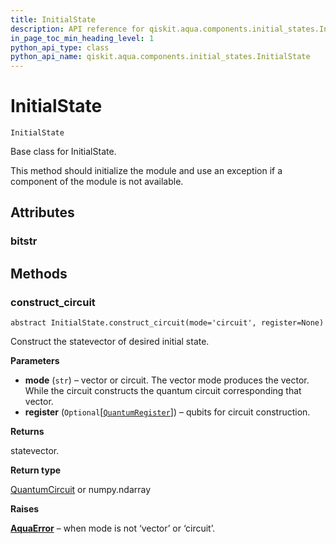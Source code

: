 ```yaml
---
title: InitialState
description: API reference for qiskit.aqua.components.initial_states.InitialState
in_page_toc_min_heading_level: 1
python_api_type: class
python_api_name: qiskit.aqua.components.initial_states.InitialState
---
```


# InitialState

<span id="qiskit.aqua.components.initial_states.InitialState" />

`InitialState`

Base class for InitialState.

This method should initialize the module and use an exception if a component of the module is not available.

## Attributes

### bitstr

## Methods

### construct\_circuit

<span id="qiskit.aqua.components.initial_states.InitialState.construct_circuit" />

`abstract InitialState.construct_circuit(mode='circuit', register=None)`

Construct the statevector of desired initial state.

**Parameters**

*   **mode** (`str`) – vector or circuit. The vector mode produces the vector. While the circuit constructs the quantum circuit corresponding that vector.
*   **register** (`Optional`\[[`QuantumRegister`](qiskit.circuit.QuantumRegister "qiskit.circuit.quantumregister.QuantumRegister")]) – qubits for circuit construction.

**Returns**

statevector.

**Return type**

[QuantumCircuit](qiskit.circuit.QuantumCircuit "qiskit.circuit.QuantumCircuit") or numpy.ndarray

**Raises**

[**AquaError**](qiskit.aqua.AquaError "qiskit.aqua.AquaError") – when mode is not ‘vector’ or ‘circuit’.

